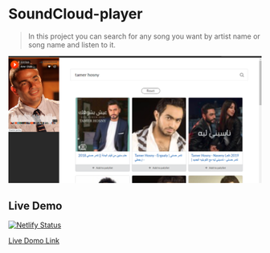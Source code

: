 # SoundCloud-player

> In this project you can search for any song you want by artist name or song name and listen to it.


![image preview](preview.PNG)


## Live Demo

[![Netlify Status](https://api.netlify.com/api/v1/badges/35d3183f-57ba-41f6-9379-83e7a9f8aec7/deploy-status)](https://bondok6.github.io/SoundCloud-player/)

[Live Domo Link](https://bondok6.github.io/SoundCloud-player/)
